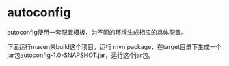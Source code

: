 # autoconfig
autoconfig使用一套配置模板，为不同的环境生成相应的具体配置。

下面运行maven来build这个项目。运行 mvn package，在target目录下生成一个jar包autoconfig-1.0-SNAPSHOT.jar，运行这个jar包。 
